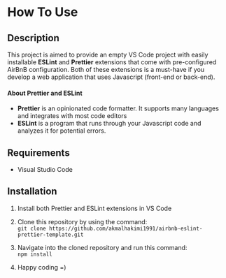 # How To Use

## Description

This project is aimed to provide an empty VS Code project with easily installable **ESLint** and **Prettier** extensions that come with pre-configured AirBnB configuration. Both of these extensions is a must-have if you develop a web application that uses Javascript (front-end or back-end).

#### About Prettier and ESLint

-   **Prettier** is an opinionated code formatter. It supports many languages and integrates with most code
    editors
-   **ESLint** is a program that runs through your Javascript code and analyzes it for potential errors.

## Requirements

-   Visual Studio Code

## Installation

1. Install both Prettier and ESLint extensions in VS Code

2. Clone this repository by using the command:  
   `git clone https://github.com/akmalhakimi1991/airbnb-eslint-prettier-template.git`

3. Navigate into the cloned repository and run this command:  
   `npm install`

4. Happy coding =)
